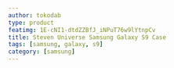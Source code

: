 ```yaml
---
author: tokodab
type: product
featimg: 1E-cNI1-dtdZZBfJ_iNPuT76w9lYtnpCv
title: Steven Universe Samsung Galaxy S9 Case
tags: [samsung, galaxy, s9]
category: [samsung]
---
```

